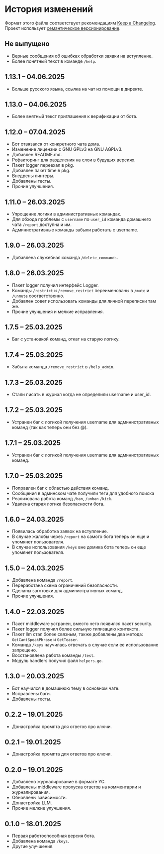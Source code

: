 # История изменений

Формат этого файла соответствует рекомендациям [Keep a Changelog](https://keepachangelog.com/ru/1.0.0/).
Проект использует [семантическое версионирование](http://semver.org/spec/v2.0.0.html).

## Не выпущено

- Верные сообщения об ошибках обработки заявки на вступление.
- Более понятный текст в команде `/help`.

## 1.13.1 – 04.06.2025

- Больше русского языка, ссылка на чат из помощи в директе.

## 1.13.0 – 04.06.2025

- Более внятный текст приглашения к верификации от бота.

## 1.12.0 – 07.04.2025

- Бот отвязался от конкретного чата дома.
- Изменение лицензии с GNU GPLv3 на GNU AGPLv3.
- Добавлен README.md.
- Рефакторинг для разделения на слои в будущих версиях.
- Пакет logger переехал в pkg.
- Добавлен пакет time в pkg.
- Внедрены линтеры.
- Добавлены тесты.
- Прочие улучшения.

## 1.11.0 – 26.03.2025

- Упрощение логики в административных командах.
- Для обхода проблемы с `username` по `user_id` команда домашнего чата `/report` доступна и им.
- Административные команды забыли работать с username.

## 1.9.0 – 26.03.2025

- Добавлена служебная команда `/delete_commands`.

## 1.8.0 – 26.03.2025

- Пакет logger получил интерфейс Logger.
- Команды `/restrict` и `/remove_restrict` переименованы в `/mute` и `/unmute` соответственно.
- Добавлен совет использовать команды для личной переписки там же.
- Прочие улучшения и мелкие исправления.

## 1.7.5 – 25.03.2025

- Баг с установкой команд, откат на старую логику.

## 1.7.4 – 25.03.2025

- Забыта команда `/remove_restrict` в `/help_admin`.

## 1.7.3 – 25.03.2025

- Стали писать в журнал когда не определили username и user_id.

## 1.7.2 – 25.03.2025

- Устранен баг с логикой получения username для административных команд (так как теперь они без @).

## 1.7.1 – 25.03.2025

- Устранен баг с логикой получения username для административных команд.

## 1.7.0 – 25.03.2025

- Поправлен баг с областью действия команд.
- Сообщения в админском чате получили теги для удобного поиска
- Реализована работа команд `/ban`, `/unban` `/kick`.
- Удалена старая логика безопасности бота.

## 1.6.0 – 24.03.2025

- Появилась обработка заявок на вступление.
- В случае жалобы через `/report` на самого бота теперь он еще и упомянет пользователя.
- В случае использования `/keys` вне домика бота теперь он еще упомянет пользователя.

## 1.5.0 – 24.03.2025

- Добавлена команда `/report`.
- Переработана схема ограничений безопасности.
- Сделаны заготовки для административных команд.
- Прочие улучшения.

## 1.4.0 – 22.03.2025

- Пакет middleware устранен, вместо него появился пакет security.
- Пакет logger получил более сильную типизацию контекста.
- Пакет llm стал более связным, также добавлены два метода: `GetCantSpeakPhrase` и `GetTeaser`.
- Команда `/keys` научилась отвечать в случае если ее использование запрещено.
- Восстановлена работа команды `/test`.
- Модуль handlers получил файл `helpers.go`.

## 1.3.0 – 20.03.2025

- Бот научился в домашнюю тему в основном чате.
- Исправлены баги.
- Добавлены тесты.

## 0.2.2 – 19.01.2025

- Донастройка промпта для ответов про ключи.

## 0.2.1 – 19.01.2025

- Донастройка промпта для ответов про ключи.

## 0.2.0 – 19.01.2025

- Добавлено журналирование в формате YC.
- Добавлены middleware пропуска ответов на комментарии и журналирования.
- Обновлены зависимости.
- Донастройка LLM.
- Прочие мелкие улучшения.

## 0.1.0 – 18.01.2025

- Первая работоспособная версия бота.
- Добавлена команда `/keys`.
- Другие улучшения.

